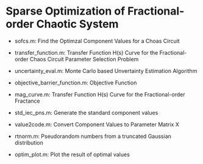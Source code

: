 # Sparse Optimization of Fractional-order Chaotic System

- sofcs.m: Find the Optimzal Component Values for a Choas Circuit

- transfer_function.m: Transfer Function H(s) Curve for the Fractional-order Chaos Circuit Parameter Selection Problem

- uncertainty_eval.m: Monte Carlo based Unvertainty Estimation Algorithm

- objective_barrier_function.m: Objective Function

- mag_curve.m:  Transfer Function H(s) Curve for the Fractional-order Fractance

- std_iec_pns.m: Generate the standard component values

- value2code.m: Convert Component Values to Parameter Matrix X

- rtnorm.m: Pseudorandom numbers from a truncated Gaussian distribution

- optim_plot.m: Plot the result of optimal values
